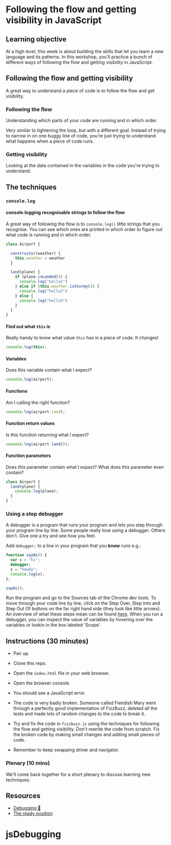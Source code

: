 # Following the flow and getting visibility in JavaScript

## Learning objective

At a high level, this week is about building the skills that let you learn a new language and its patterns.  In this workshop, you'll practice a bunch of different ways of following the flow and getting visibility in JavaScript.

## Following the flow and getting visibility

A great way to understand a piece of code is to follow the flow and get visibility.

### Following the flow

Understanding which parts of your code are running and in which order.

Very similar to tightening the loop, but with a different goal.  Instead of trying to narrow in on one buggy line of code, you're just trying to understand what happens when a piece of code runs.

### Getting visibility

Looking at the data contained in the variables in the code you're trying to understand.

## The techniques

### `console.log`

#### console.logging recognisable strings to follow the flow

A great way of following the flow is to `console.log()` little strings that you recognise.  You can see which ones are printed in which order to figure out what code is running and in which order.

```javascript
class Airport {

  constructor(weather) {
    this.weather = weather
  }

  land(plane) {
    if (plane.isLanded()) {
      console.log("hello1")
    } else if (this.weather.isStormy()) {
      console.log("hello2")
    } else {
      console.log("hello3")
    }
  }
}
```



#### Find out what `this` is

Really handy to know what value `this` has in a piece of code.  It changes!

```javascript
console.log(this);
```

#### Variables

Does this variable contain what I expect?

```javascript
console.log(airport);
```

#### Functions

Am I calling the right function?

```javascript
console.log(airport.land);
```

#### Function return values

Is this function returning what I expect?

```javascript
console.log(airport.land());
```

#### Function parameters

Does this parameter contain what I expect? What does this parameter even contain?

```javascript
class Airport {
  land(plane) {
    console.log(plane);
  }
}
```

### Using a step debugger

A debugger is a program that runs your program and lets you step through your program line by line.  Some people really love using a debugger.  Others don't.  Give one a try and see how you feel.

Add `debugger;` to a line in your program that you **know** runs e.g.:

```javascript
function sayHi() {
  var x = "hi";
  debugger;
  x = "howdy";
  console.log(x);
};

sayHi();
```

Run the program and go to the Sources tab of the Chrome dev tools.  To move through your code line by line, click on the Step Over, Step Into and Step Out Of buttons on the far right hand side (they look like little arrows). An overview of what these steps mean can be found [here](https://developers.google.com/web/tools/chrome-devtools/javascript/reference#stepping). When you run a debugger, you can inspect the value of variables by hovering over the variables or lookin in the box labeled 'Scope'.

## Instructions (30 minutes)

* Pair up.

* Clone this repo.

* Open the `index.html` file in your web browser.

* Open the browser console.

* You should see a JavaScript error.

* The code is very badly broken.  Someone called Fiendish Mary went through a perfectly good implementation of FizzBuzz, deleted all the tests and made lots of random changes to the code to break it.

* Try and fix the code in `fizzbuzz.js` using the techniques for following the flow and getting visibility.  Don't rewrite the code from scratch.  Fix the broken code by making small changes and adding small pieces of code.

* Remember to keep swapping driver and navigator.

### Plenary (10 mins)

We'll come back together for a short plenary to discuss learning new techniques.

## Resources

* [Debugging :pill:](https://github.com/makersacademy/course/blob/master/pills/debugging.md)
* [The ready position](http://sjmog.github.io/posts/491_learning_to_learn_1/)
# jsDebugging
